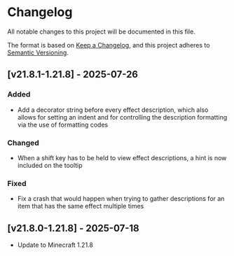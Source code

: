 # Changelog

All notable changes to this project will be documented in this file.

The format is based on [Keep a Changelog](https://keepachangelog.com/en/1.0.0/),
and this project adheres to [Semantic Versioning](https://semver.org/spec/v2.0.0.html).

## [v21.8.1-1.21.8] - 2025-07-26

### Added

- Add a decorator string before every effect description, which also allows for setting an indent and for controlling the description formatting via the use of formatting codes

### Changed

- When a shift key has to be held to view effect descriptions, a hint is now included on the tooltip

### Fixed

- Fix a crash that would happen when trying to gather descriptions for an item that has the same effect multiple times

## [v21.8.0-1.21.8] - 2025-07-18

- Update to Minecraft 1.21.8
